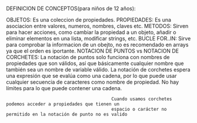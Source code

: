 DEFINICION DE CONCEPTOS(para niños de 12 años):


OBJETOS: Es una coleccion de propiedades.
PROPIEDADES:	Es una asociacion entre valores, numeros, nombres, claves etc.
METODOS: Sirven para hacer acciones, como cambiar la propiedad a un objeto, añadir o eliminar elementos en una 
		lista, modificar strings, etc.
BUCLE FOR..IN: Sirve para comprobar la informacion de un obejto, no es recomendado en arrays ya que el orden es 
				iportante.
NOTACION DE PUNTOS vs NOTACION DE CORCHETES: La notación de puntos solo funciona con nombres de propiedades que 
			son válidos, así que básicamente cualquier nombre que también sea un nombre de variable válido.
											 La notación de corchetes espera una expresión que se evalúa como una 
			cadena, por lo que puede usar cualquier secuencia de caracteres como nombre de propiedad. No hay límites para lo que puede contener una cadena.

											Cuando usamos corchetes podemos acceder a propiedades que tienen un
											espacio o carácter no permitido en la notación de punto no es valido
